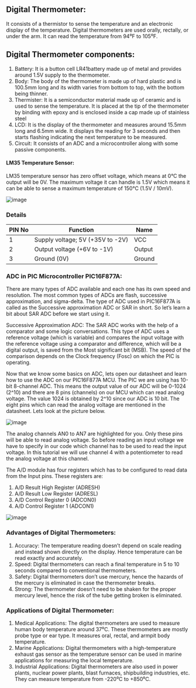 ## Digital Thermometer:
It consists of a thermistor to sense the temperature and an electronic display of the temperature. Digital thermometers are used orally, rectally, or under the arm. It can read the temperature from 94⁰F to 105⁰F.

## Digital Thermometer components:
1) Battery: It is a button cell LR41battery made up of metal and provides around 1.5V supply to the thermometer.
2) Body: The body of the thermometer is made up of hard plastic and is 100.5mm long and its width varies from bottom to top, with the bottom being thinner.
3) Thermister: It is a semiconductor material made up of ceramic and is used to sense the temperature. It is placed at the tip of the thermometer by binding with epoxy and is enclosed inside a cap made up of stainless steel
4) LCD: It is the display of the thermometer and measures around 15.5mm long and 6.5mm wide. It displays the reading for 3 seconds and then starts flashing indicating the next temperature to be measured.
5) Circuit: It consists of an ADC and a microcontroller along with some passive components.

#### LM35 Temperature Sensor:
LM35 temperature sensor has zero offset voltage, which means at 0°C the output will be 0V. The maximum voltage it can handle is 1.5V which means it can be able to sense a maximum temperature of 150°C (1.5V / 10mV).

![image](https://user-images.githubusercontent.com/101176652/164699277-8973b535-a2ca-4081-b40b-e465c7f89bdc.png)

### Details
| PIN No | Function | Name |
| ------ | --------- | ------ |
| 1 | Supply voltage; 5V (+35V to -2V)| VCC |
| 2 | Output voltage (+6V to -1V) | Output |
| 3 | Ground (0V) | Ground |

### ADC in PIC Microcontroller PIC16F877A:
There are many types of ADC available and each one has its own speed and resolution. The most common types of ADCs are flash, successive approximation, and sigma-delta. The type of ADC used in PIC16F877A is called as the Successive approximation ADC or SAR in short. So let’s learn a bit about SAR ADC before we start using it.

Successive Approximation ADC:  The SAR ADC works with the help of a comparator and some logic conversations. This type of ADC uses a reference voltage (which is variable) and compares the input voltage with the reference voltage using a comparator and difference, which will be a digital output, is saved from the Most significant bit (MSB).  The speed of the comparison depends on the Clock frequency (Fosc) on which the PIC is operating.

Now that we know some basics on ADC, lets open our datasheet and learn how to use the ADC on our PIC16F877A MCU. The PIC we are using has 10-bit 8-channel ADC. This means the output value of our ADC will be 0-1024 (2^10) and there are 8 pins (channels) on our MCU which can read analog voltage. The value 1024 is obtained by 2^10 since our ADC is 10 bit. The eight pins which can read the analog voltage are mentioned in the datasheet. Lets look at the picture below.

![image](https://user-images.githubusercontent.com/101176652/164700015-c458923d-aaae-4cb4-bc83-9974373d4278.png)

The analog channels AN0 to AN7 are highlighted for you. Only these pins will be able to read analog voltage. So before reading an input voltage we have to specify in our code which channel has to be used to read the input voltage.  In this tutorial we will use channel 4 with a potentiometer to read the analog voltage at this channel.

The A/D module has four registers which has to be configured to read data from the Input pins. These registers are:

1) A/D Result High Register (ADRESH)
2) A/D Result Low Register (ADRESL)
3) A/D Control Register 0 (ADCON0)
4) A/D Control Register 1 (ADCON1)


![image](https://user-images.githubusercontent.com/101176652/164700242-151a219d-b4ba-447f-a785-fe63a3d63193.png)

### Advantages of Digital Thermometers:
1) Accuracy: The temperature reading doesn’t depend on scale reading and instead shown directly on the display. Hence temperature can be read exactly and accurately.
2) Speed: Digital thermometers can reach a final temperature in 5 to 10 seconds compared to conventional thermometers.
3) Safety: Digital thermometers don’t use mercury, hence the hazards of the mercury is eliminated in case the thermometer breaks.
4) Strong: The thermometer doesn’t need to be shaken for the proper mercury level, hence the risk of the tube getting broken is eliminated.
### Applications of Digital Thermometer:
1) Medical Applications: The digital thermometers are used to measure human body temperature around 37⁰C. These thermometers are mostly probe type or ear type. It measures oral, rectal, and armpit body temperature.
2) Marine Applications: Digital thermometers with a high-temperature exhaust gas sensor as the temperature sensor can be used in marine applications for measuring the local temperature.
3) Industrial Applications: Digital thermometers are also used in power plants, nuclear power plants, blast furnaces, shipbuilding industries, etc. They can measure temperature from -220⁰C to +850⁰C.
